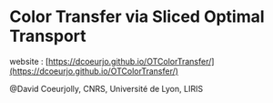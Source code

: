 # Color Transfer via Sliced Optimal Transport

website : [https://dcoeurjo.github.io/OTColorTransfer/](https://dcoeurjo.github.io/OTColorTransfer/)

@David Coeurjolly, CNRS, Université de Lyon, LIRIS
